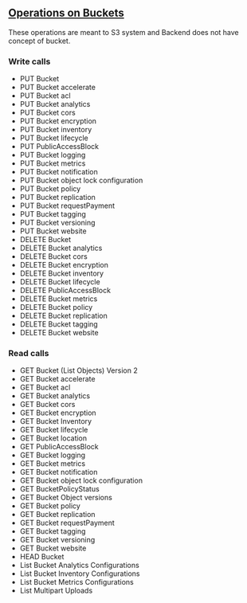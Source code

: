## [Operations on Buckets](https://docs.aws.amazon.com/en_pv/AmazonS3/latest/API/RESTBucketOps.html)

These operations are meant to S3 system and Backend does not have concept of bucket.

### Write calls
* PUT Bucket
* PUT Bucket accelerate
* PUT Bucket acl
* PUT Bucket analytics
* PUT Bucket cors
* PUT Bucket encryption
* PUT Bucket inventory
* PUT Bucket lifecycle
* PUT PublicAccessBlock
* PUT Bucket logging
* PUT Bucket metrics
* PUT Bucket notification
* PUT Bucket object lock configuration
* PUT Bucket policy
* PUT Bucket replication
* PUT Bucket requestPayment
* PUT Bucket tagging
* PUT Bucket versioning
* PUT Bucket website
* DELETE Bucket
* DELETE Bucket analytics
* DELETE Bucket cors
* DELETE Bucket encryption
* DELETE Bucket inventory
* DELETE Bucket lifecycle
* DELETE PublicAccessBlock
* DELETE Bucket metrics
* DELETE Bucket policy
* DELETE Bucket replication
* DELETE Bucket tagging
* DELETE Bucket website

### Read calls
* GET Bucket (List Objects) Version 2
* GET Bucket accelerate
* GET Bucket acl
* GET Bucket analytics
* GET Bucket cors
* GET Bucket encryption
* GET Bucket Inventory
* GET Bucket lifecycle
* GET Bucket location
* GET PublicAccessBlock
* GET Bucket logging
* GET Bucket metrics
* GET Bucket notification
* GET Bucket object lock configuration
* GET BucketPolicyStatus
* GET Bucket Object versions
* GET Bucket policy
* GET Bucket replication
* GET Bucket requestPayment
* GET Bucket tagging
* GET Bucket versioning
* GET Bucket website
* HEAD Bucket
* List Bucket Analytics Configurations
* List Bucket Inventory Configurations
* List Bucket Metrics Configurations
* List Multipart Uploads
